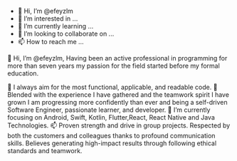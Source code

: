- 👋 Hi, I’m @efeyzlm
- 👀 I’m interested in ...
- 🌱 I’m currently learning ...
- 💞️ I’m looking to collaborate on ...
- 📫 How to reach me ...

<!---
efeyzlm/efeyzlm is a ✨ special ✨ repository because its `README.md` (this file) appears on your GitHub profile.
You can click the Preview link to take a look at your changes.
--->👋 Hi, I’m @efeyzlm, Having been an active professional in programming for more than seven years my passion for the field started before my formal education.
👀 I always aim for the most functional, applicable, and readable code.
🌱 Blended with the experience I have gathered and the teamwork spirit I have grown I am progressing more confidently than ever and being a self-driven Software Engineer, passionate learner, and developer.
💞️ I’m currently focusing on Android, Swift, Kotlin, Flutter,React, React Native and Java Technologies.
📫 Proven strength and drive in group projects. Respected by both the customers and colleagues thanks to profound communication skills. Believes generating high-impact results through following ethical standards and teamwork.
